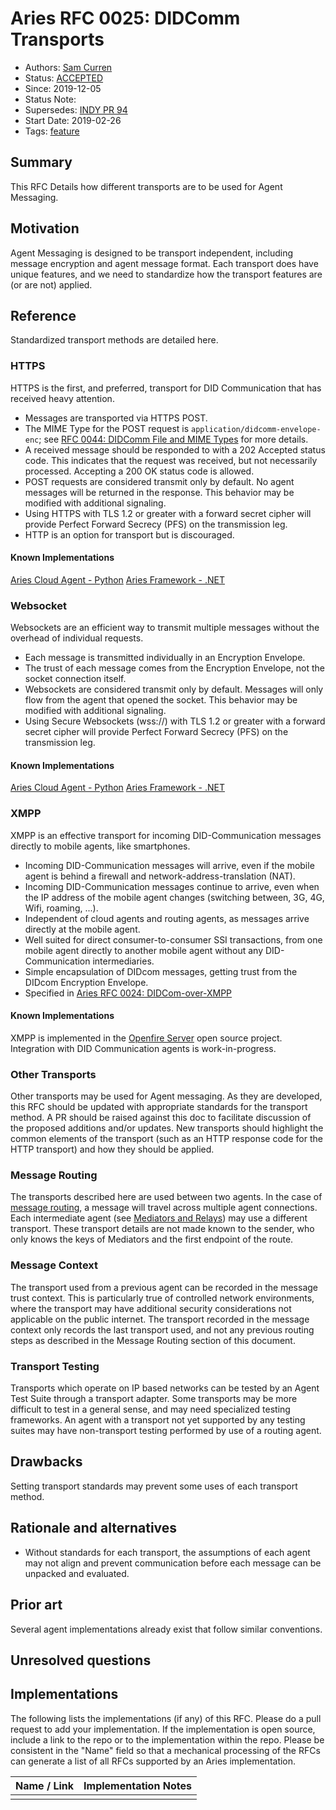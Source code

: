 # Aries RFC 0025: DIDComm Transports

- Authors: [Sam Curren](sam@sovrin.org)
- Status: [ACCEPTED](/README.md#accepted)
- Since: 2019-12-05
- Status Note:  
- Supersedes: [INDY PR 94](https://github.com/hyperledger/indy-hipe/pull/94)
- Start Date: 2019-02-26
- Tags: [feature](/tags.md#feature)

## Summary

This RFC Details how different transports are to be used for Agent Messaging.

## Motivation

Agent Messaging is designed to be transport independent, including message encryption and agent message format. Each transport does have unique features, and we need to standardize how the transport features are (or are not) applied.

## Reference

Standardized transport methods are detailed here.

### HTTPS

HTTPS is the first, and preferred, transport for DID Communication that has received heavy attention. 

- Messages are transported via HTTPS POST.
- The MIME Type for the POST request is `application/didcomm-envelope-enc`; see [RFC 0044: DIDComm File and MIME Types](../0044-didcomm-file-and-mime-types/README.md) for more details.
- A received message should be responded to with a 202 Accepted status code. This indicates that the request was received, but not necessarily processed. Accepting a 200 OK status code is allowed.
- POST requests are considered transmit only by default. No agent messages will be returned in the response. This behavior may be modified with additional signaling.
- Using HTTPS with TLS 1.2 or greater with a forward secret cipher will provide Perfect Forward Secrecy (PFS) on the transmission leg.
- HTTP is an option for transport but is discouraged.

#### Known Implementations

[Aries Cloud Agent - Python](https://github.com/hyperledger/aries-cloudagent-python)
[Aries Framework - .NET](https://github.com/hyperledger/aries-framework-dotnet)

### Websocket

Websockets are an efficient way to transmit multiple messages without the overhead of individual requests.

- Each message is transmitted individually in an Encryption Envelope.
- The trust of each message comes from the Encryption Envelope, not the socket connection itself.
- Websockets are considered transmit only by default. Messages will only flow from the agent that opened the socket. This behavior may be modified with additional signaling.
- Using Secure Websockets (wss://) with TLS 1.2 or greater with a forward secret cipher will provide Perfect Forward Secrecy (PFS) on the transmission leg.

#### Known Implementations

[Aries Cloud Agent - Python](https://github.com/hyperledger/aries-cloudagent-python)
[Aries Framework - .NET](https://github.com/hyperledger/aries-framework-dotnet)

### XMPP

XMPP is an effective transport for incoming DID-Communication messages directly to mobile agents, like smartphones.

- Incoming DID-Communication messages will arrive, even if the mobile agent is behind a firewall and network-address-translation (NAT).
- Incoming DID-Communication messages continue to arrive, even when the IP address of the mobile agent changes (switching between, 3G, 4G, Wifi, roaming, ...).
- Independent of cloud agents and routing agents, as messages arrive directly at the mobile agent.
- Well suited for direct consumer-to-consumer SSI transactions, from one mobile agent directly to another mobile agent without any DID-Communication intermediaries.
- Simple encapsulation of DIDcom messages, getting trust from the DIDcom Encryption Envelope.
- Specified in [Aries RFC 0024: DIDCom-over-XMPP](https://github.com/hyperledger/aries-rfcs/tree/main/features/0024-didcomm-over-xmpp)

#### Known Implementations

XMPP is implemented in the [Openfire Server](https://www.igniterealtime.org/projects/openfire/) open source project. Integration with DID Communication agents is work-in-progress.

### Other Transports

Other transports may be used for Agent messaging. As they are developed, this RFC should be updated with appropriate standards for the transport method. A PR should be raised against this doc to facilitate discussion of the proposed additions and/or updates. New transports should highlight the common elements of the transport (such as an HTTP response code for the HTTP transport) and how they should be applied.

### Message Routing

The transports described here are used between two agents. In the case of [message routing](../../concepts/0094-cross-domain-messaging/README.md), a message will travel across multiple agent connections. Each intermediate agent (see [Mediators and Relays](../../concepts/0046-mediators-and-relays/README.md)) may use a different transport. These transport details are not made known to the sender, who only knows the keys of Mediators and the first endpoint of the route.

### Message Context

The transport used from a previous agent can be recorded in the message trust context. This is particularly true of controlled network environments, where the transport may have additional security considerations not applicable on the public internet. The transport recorded in the message context only records the last transport used, and not any previous routing steps as described in the Message Routing section of this document.

### Transport Testing

Transports which operate on IP based networks can be tested by an Agent Test Suite through a transport adapter. Some transports may be more difficult to test in a general sense, and may need specialized testing frameworks. An agent with a transport not yet supported by any testing suites may have non-transport testing performed by use of a routing agent.

## Drawbacks

Setting transport standards may prevent some uses of each transport method.

## Rationale and alternatives

- Without standards for each transport, the assumptions of each agent may not align and prevent communication before each message can be unpacked and evaluated.

## Prior art

Several agent implementations already exist that follow similar conventions.

## Unresolved questions

## Implementations

The following lists the implementations (if any) of this RFC. Please do a pull request to add your implementation. If the implementation is open source, include a link to the repo or to the implementation within the repo. Please be consistent in the "Name" field so that a mechanical processing of the RFCs can generate a list of all RFCs supported by an Aries implementation.

Name / Link | Implementation Notes
--- | ---
 |  |
